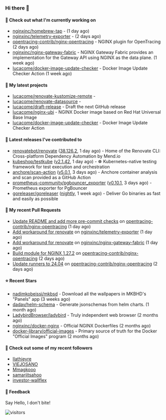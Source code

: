 ### Hi there 👋

#### 👷 Check out what I'm currently working on

- [nginxinc/homebrew-tap](https://github.com/nginxinc/homebrew-tap) -  (1 day ago)
- [nginxinc/telemetry-exporter](https://github.com/nginxinc/telemetry-exporter) -  (2 days ago)
- [opentracing-contrib/nginx-opentracing](https://github.com/opentracing-contrib/nginx-opentracing) - NGINX plugin for OpenTracing (2 days ago)
- [nginxinc/nginx-gateway-fabric](https://github.com/nginxinc/nginx-gateway-fabric) - NGINX Gateway Fabric provides an implementation for the Gateway API using NGINX as the data plane. (1 week ago)
- [lucacome/docker-image-update-checker](https://github.com/lucacome/docker-image-update-checker) - Docker Image Update Checker Action (1 week ago)

#### 🌱 My latest projects

- [lucacome/renovate-kustomize-remote](https://github.com/lucacome/renovate-kustomize-remote) - 
- [lucacome/renovate-datasource](https://github.com/lucacome/renovate-datasource) - 
- [lucacome/draft-release](https://github.com/lucacome/draft-release) - Draft the next GitHub release
- [lucacome/nginx-ubi](https://github.com/lucacome/nginx-ubi) - NGINX Docker image based on Red Hat Universal Base Image
- [lucacome/docker-image-update-checker](https://github.com/lucacome/docker-image-update-checker) - Docker Image Update Checker Action

#### 🔭 Latest releases I've contributed to

- [renovatebot/renovate](https://github.com/renovatebot/renovate) ([38.126.2](https://github.com/renovatebot/renovate/releases/tag/38.126.2), 1 day ago) - Home of the Renovate CLI: Cross-platform Dependency Automation by Mend.io
- [kubeshop/testkube](https://github.com/kubeshop/testkube) ([v2.1.42](https://github.com/kubeshop/testkube/releases/tag/v2.1.42), 1 day ago) - ☸️ Kubernetes-native testing framework for test execution and orchestration
- [anchore/scan-action](https://github.com/anchore/scan-action) ([v5.0.1](https://github.com/anchore/scan-action/releases/tag/v5.0.1), 3 days ago) - Anchore container analysis and scan provided as a GitHub Action
- [prometheus-community/pgbouncer_exporter](https://github.com/prometheus-community/pgbouncer_exporter) ([v0.10.1](https://github.com/prometheus-community/pgbouncer_exporter/releases/tag/v0.10.1), 3 days ago) - Prometheus exporter for PgBouncer
- [goreleaser/goreleaser](https://github.com/goreleaser/goreleaser) ([nightly](https://github.com/goreleaser/goreleaser/releases/tag/nightly), 1 week ago) - Deliver Go binaries as fast and easily as possible

#### 🔨 My recent Pull Requests

- [Update README and add more pre-commit checks](https://github.com/opentracing-contrib/nginx-opentracing/pull/694) on [opentracing-contrib/nginx-opentracing](https://github.com/opentracing-contrib/nginx-opentracing) (1 day ago)
- [Add workaround for renovate](https://github.com/nginxinc/telemetry-exporter/pull/266) on [nginxinc/telemetry-exporter](https://github.com/nginxinc/telemetry-exporter) (1 day ago)
- [Add workaround for renovate](https://github.com/nginxinc/nginx-gateway-fabric/pull/2698) on [nginxinc/nginx-gateway-fabric](https://github.com/nginxinc/nginx-gateway-fabric) (1 day ago)
- [Build module for NGINX 1.27.2](https://github.com/opentracing-contrib/nginx-opentracing/pull/692) on [opentracing-contrib/nginx-opentracing](https://github.com/opentracing-contrib/nginx-opentracing) (2 days ago)
- [Update runners to 24.04](https://github.com/opentracing-contrib/nginx-opentracing/pull/691) on [opentracing-contrib/nginx-opentracing](https://github.com/opentracing-contrib/nginx-opentracing) (2 days ago)

#### ⭐ Recent Stars

- [nadimkobeissi/mkbsd](https://github.com/nadimkobeissi/mkbsd) - Download all the wallpapers in MKBHD&#39;s &#34;Panels&#34; app (3 weeks ago)
- [dadav/helm-schema](https://github.com/dadav/helm-schema) - Generate jsonschemas from helm charts. (1 month ago)
- [LadybirdBrowser/ladybird](https://github.com/LadybirdBrowser/ladybird) - Truly independent web browser (2 months ago)
- [nginxinc/docker-nginx](https://github.com/nginxinc/docker-nginx) - Official NGINX Dockerfiles (2 months ago)
- [docker-library/official-images](https://github.com/docker-library/official-images) - Primary source of truth for the Docker &#34;Official Images&#34; program (2 months ago)

#### 👯 Check out some of my recent followers

- [llathieyre](https://github.com/llathieyre)
- [VIEJOSANO](https://github.com/VIEJOSANO)
- [Mmagkooo](https://github.com/Mmagkooo)
- [samarjitsahoo](https://github.com/samarjitsahoo)
- [investor-wallflex](https://github.com/investor-wallflex)

#### 💬 Feedback

Say Hello, I don't bite!

![visitors](https://visitor-badge.laobi.icu/badge?page_id=lucacome.visitor-badge)
#
